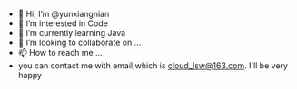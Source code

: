 - 👋 Hi, I’m @yunxiangnian
- 👀 I’m interested in Code
- 🌱 I’m currently learning Java
- 💞️ I’m looking to collaborate on ...
- 📫 How to reach me ...
- you can contact me with email,which is cloud_lsw@163.com. I'll be very happy

<!---
yunxiangnian/yunxiangnian is a ✨ special ✨ repository because its `README.md` (this file) appears on your GitHub profile.
You can click the Preview link to take a look at your changes.
--->
